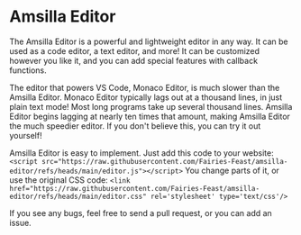 # Amsilla Editor
The Amsilla Editor is a powerful and lightweight editor in any way. It can be used as a code editor, a text editor, and more! It can be customized however you like it, and you can add special features with callback functions.

The editor that powers VS Code, Monaco Editor, is much slower than the Amsilla Editor. Monaco Editor typically lags out at a thousand lines, in just plain text mode!
Most long programs take up several thousand lines.
Amsilla Editor begins lagging at nearly ten times that amount, making Amsilla Editor the much speedier editor.
If you don't believe this, you can try it out yourself!

Amsilla Editor is easy to implement. Just add this code to your website:
`<script src="https://raw.githubusercontent.com/Fairies-Feast/amsilla-editor/refs/heads/main/editor.js"></script>`
You change parts of it, or use the original CSS code:
`<link href="https://raw.githubusercontent.com/Fairies-Feast/amsilla-editor/refs/heads/main/editor.css" rel='stylesheet' type='text/css'/>`


If you see any bugs, feel free to send a pull request, or you can add an issue.

